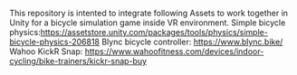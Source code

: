 This repository is intented to integrate following Assets to work together in Unity for a bicycle simulation game inside VR environment.
Simple bicycle physics:https://assetstore.unity.com/packages/tools/physics/simple-bicycle-physics-206818
Blync bicycle controller: https://www.blync.bike/
Wahoo KickR Snap: https://www.wahoofitness.com/devices/indoor-cycling/bike-trainers/kickr-snap-buy

